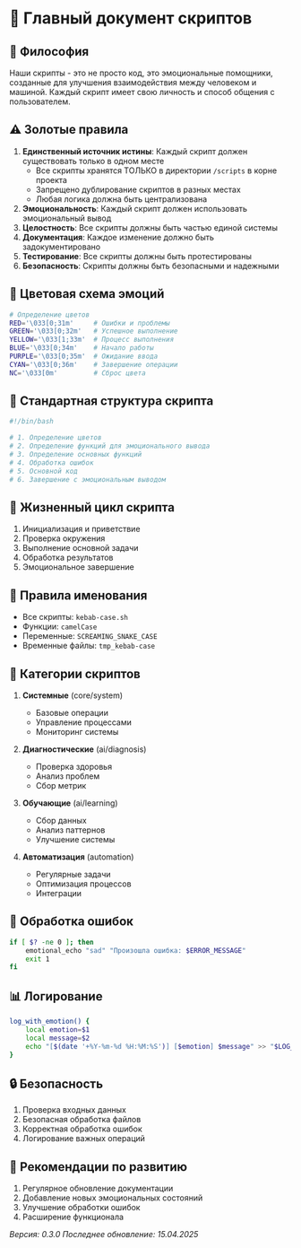 # 🌈 Главный документ скриптов

## 💫 Философия
Наши скрипты - это не просто код, это эмоциональные помощники, созданные для улучшения взаимодействия между человеком и машиной. Каждый скрипт имеет свою личность и способ общения с пользователем.

## ⚠️ Золотые правила
1. **Единственный источник истины**: Каждый скрипт должен существовать только в одном месте
   - Все скрипты хранятся ТОЛЬКО в директории `/scripts` в корне проекта
   - Запрещено дублирование скриптов в разных местах
   - Любая логика должна быть централизована
2. **Эмоциональность**: Каждый скрипт должен использовать эмоциональный вывод
3. **Целостность**: Все скрипты должны быть частью единой системы
4. **Документация**: Каждое изменение должно быть задокументировано
5. **Тестирование**: Все скрипты должны быть протестированы
6. **Безопасность**: Скрипты должны быть безопасными и надежными

## 🎨 Цветовая схема эмоций
```bash
# Определение цветов
RED='\033[0;31m'     # Ошибки и проблемы
GREEN='\033[0;32m'   # Успешное выполнение
YELLOW='\033[1;33m'  # Процесс выполнения
BLUE='\033[0;34m'    # Начало работы
PURPLE='\033[0;35m'  # Ожидание ввода
CYAN='\033[0;36m'    # Завершение операции
NC='\033[0m'         # Сброс цвета
```

## 📁 Стандартная структура скрипта
```bash
#!/bin/bash

# 1. Определение цветов
# 2. Определение функций для эмоционального вывода
# 3. Определение основных функций
# 4. Обработка ошибок
# 5. Основной код
# 6. Завершение с эмоциональным выводом
```

## 🔄 Жизненный цикл скрипта
1. Инициализация и приветствие
2. Проверка окружения
3. Выполнение основной задачи
4. Обработка результатов
5. Эмоциональное завершение

## 📝 Правила именования
- Все скрипты: `kebab-case.sh`
- Функции: `camelCase`
- Переменные: `SCREAMING_SNAKE_CASE`
- Временные файлы: `tmp_kebab-case`

## 🎯 Категории скриптов
1. **Системные** (core/system)
   - Базовые операции
   - Управление процессами
   - Мониторинг системы

2. **Диагностические** (ai/diagnosis)
   - Проверка здоровья
   - Анализ проблем
   - Сбор метрик

3. **Обучающие** (ai/learning)
   - Сбор данных
   - Анализ паттернов
   - Улучшение системы

4. **Автоматизация** (automation)
   - Регулярные задачи
   - Оптимизация процессов
   - Интеграции

## 🔧 Обработка ошибок
```bash
if [ $? -ne 0 ]; then
    emotional_echo "sad" "Произошла ошибка: $ERROR_MESSAGE"
    exit 1
fi
```

## 📊 Логирование
```bash
log_with_emotion() {
    local emotion=$1
    local message=$2
    echo "[$(date '+%Y-%m-%d %H:%M:%S')] [$emotion] $message" >> "$LOG_FILE"
}
```

## 🔒 Безопасность
1. Проверка входных данных
2. Безопасная обработка файлов
3. Корректная обработка ошибок
4. Логирование важных операций

## 🌟 Рекомендации по развитию
1. Регулярное обновление документации
2. Добавление новых эмоциональных состояний
3. Улучшение обработки ошибок
4. Расширение функционала

_Версия: 0.3.0_
_Последнее обновление: 15.04.2025_ 